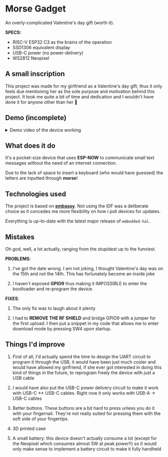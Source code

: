 # Morse Gadget

An overly-complicated Valentine's day gift (worth it).

**SPECS:**
- RISC-V ESP32 C3 as the brains of the operation
- SSD1306 equivalent display
- USB-C power (no power-delivery)
- WS2812 Neopixel

<!-- ![The device](./.github/device.jpg) -->

## A small inscription

This project was made for my girlfriend as a Valentine's day gift, thus it only feels due mentioning her as the sole purpose and motivation behind this project. It took me quite a bit of time and dedication and I wouldn't have done it for anyone other than her 💜

## Demo (incomplete)

<details>
<summary>Demo video of the device working</summary>
![Video demo](./.github/demovideo.mp4)
</details>

## What does it do

It's a pocket-size device that uses **ESP-NOW** to communicate small text messages without the need of an internet connection.

Due to the lack of space to insert a keyboard (who would have guessed) the letters are inputted through **morse**!

## Technologies used

The project is based on [**embassy**](docs.rs/embassy). Not using the IDF was a deliberate choice as it concedes me more flexibility on how i poll devices for updates.

Everything is up-to-date with the latest major release of `embedded-hal`.

## Mistakes

Oh god, well, a lot actually, ranging from the stupidest up to the funniest.

**PROBLEMS**:

1) I've got the date wrong. I am not joking, I thought Valentine's day was on the 15th and not the 14th. This has fortunately become an inside joke

2) I haven't exposed **GPIO9** thus making it IMPOSSIBLE to enter the bootloader and re-program the device.

**FIXES**:

1) The only fix was to laugh about it plenty

2) I had to **REMOVE THE RF SHIELD** and bridge GPIO9 with a jumper for the first upload. I then put a snippet in my code that allows me to enter download mode by pressing SW4 upon startup.

## Things I'd improve

1) First of all, I'd actually spend the time to design the UART circuit to program it through the USB, it would have been just much cooler and would have allowed my girlfriend, if she ever got interested in doing this kind of things in the future, to reprogram freely the device with just a USB cable

2) I would have also put the USB-C power delivery circuit to make it work with USB-C <-> USB-C cables. Right now it only works with USB-A -> USB-C cables

3) Better buttons. These buttons are a bit hard to press unless you do it with your fingernail. They're not really suited for pressing them with the soft side of your fingertips.

4) 3D printed case

5) A small battery: this device doesn't actually consume a lot (except for the Neopixel which consumes almost 5W at peak power!!) so it would only make sense to implement a battery circuit to make it fully handheld